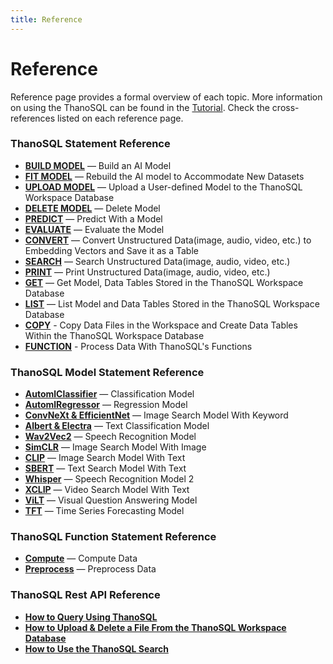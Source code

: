 ```yaml
---
title: Reference
---
```


# __Reference__

Reference page provides a formal overview of each topic. More information on using the ThanoSQL can be found in the [Tutorial](/en/tutorials/algorithm_list/). Check the cross-references listed on each reference page.

### __ThanoSQL Statement Reference__

- [__BUILD MODEL__](/en/how-to_guides/ThanoSQL_query/BUILD_MODEL_SYNTAX/) — Build an AI Model
- [__FIT MODEL__](/en/how-to_guides/ThanoSQL_query/FIT_MODEL_SYNTAX/) —  Rebuild the AI model to Accommodate New Datasets
- [__UPLOAD MODEL__](/en/how-to_guides/ThanoSQL_query/UPLOAD_MODEL_SYNTAX/) — Upload a User-defined Model to the ThanoSQL Workspace Database
- [__DELETE MODEL__](/en/how-to_guides/ThanoSQL_query/DELETE_MODEL_SYNTAX/) —  Delete Model
- [__PREDICT__](/en/how-to_guides/ThanoSQL_query/PREDICT_SYNTAX/) — Predict With a Model
- [__EVALUATE__](/en/how-to_guides/ThanoSQL_query/EVALUATE_SYNTAX/) — Evaluate the Model
- [__CONVERT__](/en/how-to_guides/ThanoSQL_query/CONVERT_SYNTAX/) — Convert Unstructured Data(image, audio, video, etc.) to Embedding Vectors and Save it as a Table
- [__SEARCH__](/en/how-to_guides/ThanoSQL_query/SEARCH_SYNTAX/) — Search Unstructured Data(image, audio, video, etc.)
- [__PRINT__](/en/how-to_guides/ThanoSQL_query/PRINT_SYNTAX/) — Print Unstructured Data(image, audio, video, etc.)
- [__GET__](/en/how-to_guides/ThanoSQL_query/GET_SYNTAX/) —  Get Model, Data Tables Stored in the ThanoSQL Workspace Database
- [__LIST__](/en/how-to_guides/ThanoSQL_query/LIST_SYNTAX/) — List Model and Data Tables Stored in the ThanoSQL Workspace Database
- [__COPY__](/en/how-to_guides/ThanoSQL_query/COPY_SYNTAX/) - Copy Data Files in the Workspace and Create Data Tables Within the ThanoSQL Workspace Database
- [__FUNCTION__](/en/how-to_guides/ThanoSQL_query/FUNCTION_SYNTAX/) - Process Data With ThanoSQL's Functions  

### __ThanoSQL Model Statement Reference__

- [__AutomlClassifier__](/en/how-to_guides/ThanoSQL_model/AutomlClassifier/) — Classification Model
- [__AutomlRegressor__](/en/how-to_guides/ThanoSQL_model/AutomlRegressor/) — Regression Model
- [__ConvNeXt & EfficientNet__](/en/how-to_guides/ThanoSQL_model/ConvNeXt_EfficientNet/) — Image Search Model With Keyword
- [__Albert & Electra__](/en/how-to_guides/ThanoSQL_model/Albert_Electra/) — Text Classification Model
- [__Wav2Vec2__](/en/how-to_guides/ThanoSQL_model/Wav2Vec2/) — Speech Recognition Model
- [__SimCLR__](/en/how-to_guides/ThanoSQL_model/SimCLR/) —  Image Search Model With Image
- [__CLIP__](/en/how-to_guides/ThanoSQL_model/CLIP/) — Image Search Model With Text
- [__SBERT__](/en/how-to_guides/ThanoSQL_model/SBERT/) — Text Search Model With Text
- [__Whisper__](/en/how-to_guides/ThanoSQL_model/Whisper/) — Speech Recognition Model 2 
- [__XCLIP__](/en/how-to_guides/ThanoSQL_model/XCLIP/) — Video Search Model With Text 
- [__ViLT__](/en/how-to_guides/ThanoSQL_model/ViLT/) — Visual Question Answering Model 
- [__TFT__](/en/how-to_guides/ThanoSQL_model/TFT/) — Time Series Forecasting Model

### __ThanoSQL Function Statement Reference__ 
- [__Compute__](/en/how-to_guides/ThanoSQL_function/Compute/) — Compute Data 
- [__Preprocess__](/en/how-to_guides/ThanoSQL_function/Preprocess/) — Preprocess Data

### __ThanoSQL Rest API Reference__

- [__How to Query Using ThanoSQL__](/en/how-to_guides/ThanoSQL_connecting/rest_api_thanosql_query/)
- [__How to Upload & Delete a File From the ThanoSQL Workspace Database__](/en/how-to_guides/ThanoSQL_connecting/rest_api_thanosql_file/)
- [__How to Use the ThanoSQL Search__](/en/how-to_guides/ThanoSQL_connecting/rest_api_thanosql_search/)
